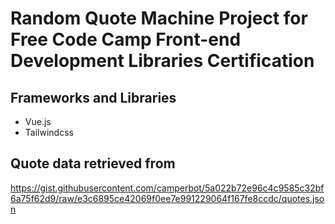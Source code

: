 # Random Quote Machine Project for Free Code Camp Front-end Development Libraries Certification 

## Frameworks and Libraries
- Vue.js
- Tailwindcss

## Quote data retrieved from
https://gist.githubusercontent.com/camperbot/5a022b72e96c4c9585c32bf6a75f62d9/raw/e3c6895ce42069f0ee7e991229064f167fe8ccdc/quotes.json
